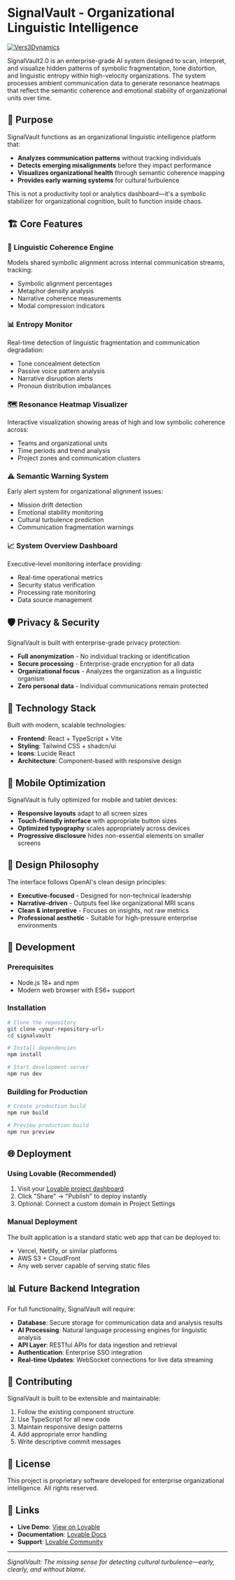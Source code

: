 # SignalVault - Organizational Linguistic Intelligence

[![Vers3Dynamics](https://img.shields.io/badge/Built%20by-Vers3Dynamics-ff69b4.svg)](https://vers3dynamics.com)

SignalVault2.0 is an enterprise-grade AI system designed to scan, interpret, and visualize hidden patterns of symbolic fragmentation, tone distortion, and linguistic entropy within high-velocity organizations. The system processes ambient communication data to generate resonance heatmaps that reflect the semantic coherence and emotional stability of organizational units over time.

## 🎯 Purpose

SignalVault functions as an organizational linguistic intelligence platform that:

- **Analyzes communication patterns** without tracking individuals
- **Detects emerging misalignments** before they impact performance
- **Visualizes organizational health** through semantic coherence mapping
- **Provides early warning systems** for cultural turbulence

This is not a productivity tool or analytics dashboard—it's a symbolic stabilizer for organizational cognition, built to function inside chaos.

## 🏗️ Core Features

### 🧠 Linguistic Coherence Engine
Models shared symbolic alignment across internal communication streams, tracking:
- Symbolic alignment percentages
- Metaphor density analysis
- Narrative coherence measurements
- Modal compression indicators

### 📊 Entropy Monitor
Real-time detection of linguistic fragmentation and communication degradation:
- Tone concealment detection
- Passive voice pattern analysis
- Narrative disruption alerts
- Pronoun distribution imbalances

### 🗺️ Resonance Heatmap Visualizer
Interactive visualization showing areas of high and low symbolic coherence across:
- Teams and organizational units
- Time periods and trend analysis
- Project zones and communication clusters

### ⚠️ Semantic Warning System
Early alert system for organizational alignment issues:
- Mission drift detection
- Emotional stability monitoring
- Cultural turbulence prediction
- Communication fragmentation warnings

### 📈 System Overview Dashboard
Executive-level monitoring interface providing:
- Real-time operational metrics
- Security status verification
- Processing rate monitoring
- Data source management

## 🛡️ Privacy & Security

SignalVault is built with enterprise-grade privacy protection:

- **Full anonymization** - No individual tracking or identification
- **Secure processing** - Enterprise-grade encryption for all data
- **Organizational focus** - Analyzes the organization as a linguistic organism
- **Zero personal data** - Individual communications remain protected

## 🚀 Technology Stack

Built with modern, scalable technologies:

- **Frontend**: React + TypeScript + Vite
- **Styling**: Tailwind CSS + shadcn/ui
- **Icons**: Lucide React
- **Architecture**: Component-based with responsive design

## 📱 Mobile Optimization

SignalVault is fully optimized for mobile and tablet devices:

- **Responsive layouts** adapt to all screen sizes
- **Touch-friendly interface** with appropriate button sizes
- **Optimized typography** scales appropriately across devices
- **Progressive disclosure** hides non-essential elements on smaller screens

## 🎨 Design Philosophy

The interface follows OpenAI's clean design principles:

- **Executive-focused** - Designed for non-technical leadership
- **Narrative-driven** - Outputs feel like organizational MRI scans
- **Clean & interpretive** - Focuses on insights, not raw metrics
- **Professional aesthetic** - Suitable for high-pressure enterprise environments

## 🔧 Development

### Prerequisites

- Node.js 18+ and npm
- Modern web browser with ES6+ support

### Installation

```bash
# Clone the repository
git clone <your-repository-url>
cd signalvault

# Install dependencies
npm install

# Start development server
npm run dev
```

### Building for Production

```bash
# Create production build
npm run build

# Preview production build
npm run preview
```

## 🌐 Deployment

### Using Lovable (Recommended)

1. Visit your [Lovable project dashboard](https://lovable.dev/projects/be558b38-17ae-4d35-8a0d-5847aa053062)
2. Click "Share" → "Publish" to deploy instantly
3. Optional: Connect a custom domain in Project Settings

### Manual Deployment

The built application is a standard static web app that can be deployed to:

- Vercel, Netlify, or similar platforms
- AWS S3 + CloudFront
- Any web server capable of serving static files

## 📊 Future Backend Integration

For full functionality, SignalVault will require:

- **Database**: Secure storage for communication data and analysis results
- **AI Processing**: Natural language processing engines for linguistic analysis
- **API Layer**: RESTful APIs for data ingestion and retrieval
- **Authentication**: Enterprise SSO integration
- **Real-time Updates**: WebSocket connections for live data streaming

## 🤝 Contributing

SignalVault is built to be extensible and maintainable:

1. Follow the existing component structure
2. Use TypeScript for all new code
3. Maintain responsive design patterns
4. Add appropriate error handling
5. Write descriptive commit messages

## 📄 License

This project is proprietary software developed for enterprise organizational intelligence. All rights reserved.

## 🔗 Links

- **Live Demo**: [View on Lovable](https://be558b38-17ae-4d35-8a0d-5847aa053062.lovableproject.com)
- **Documentation**: [Lovable Docs](https://docs.lovable.dev/)
- **Support**: [Lovable Community](https://discord.com/channels/1119885301872070706/1280461670979993613)

---

*SignalVault: The missing sense for detecting cultural turbulence—early, clearly, and without blame.*

